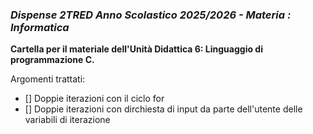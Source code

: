 ### *Dispense 2TRED Anno Scolastico 2025/2026 - Materia : Informatica*

**Cartella per il materiale dell'Unità Didattica 6: Linguaggio di programmazione C.**

Argomenti trattati:
- [] Doppie iterazioni con il ciclo for
- [] Doppie iterazioni con dirchiesta di input da parte dell'utente delle variabili di iterazione
